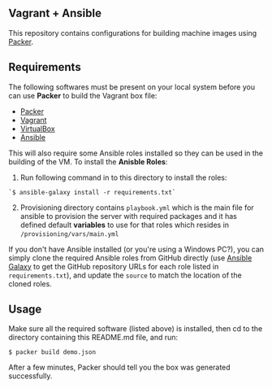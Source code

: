 Vagrant + Ansible
--------------------

This repository contains configurations for building machine images using
[Packer](https://packer.io/).

## Requirements

The following softwares must be present on your local system before you can use __Packer__ to build the Vagrant box file:

  - [Packer](http://www.packer.io/)
  - [Vagrant](http://vagrantup.com/)
  - [VirtualBox](https://www.virtualbox.org/)
  - [Ansible](http://docs.ansible.com/intro_installation.html)

This will also require some Ansible roles installed so they can be used in the building of the VM. To install the __Anisble Roles__:

  1. Run following command in to this directory to install the roles:

    `$ ansible-galaxy install -r requirements.txt`

  2. Provisioning directory contains `playbook.yml` which is the main file for ansible to provision the server with required packages and it has defined default __variables__ to use for that roles which resides in `/provisioning/vars/main.yml`

If you don't have Ansible installed (or you're using a Windows PC?), you can simply clone the required Ansible roles from GitHub directly (use [Ansible Galaxy](https://galaxy.ansible.com/) to get the GitHub repository URLs for each role listed in `requirements.txt`), and update the `source` to match the location of the cloned roles.

## Usage

Make sure all the required software (listed above) is installed, then cd to the directory containing this README.md file, and run:

    $ packer build demo.json

After a few minutes, Packer should tell you the box was generated successfully.
